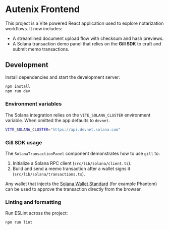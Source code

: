# Autenix Frontend

This project is a Vite powered React application used to explore notarization workflows. It now includes:

- A streamlined document upload flow with checksum and hash previews.
- A Solana transaction demo panel that relies on the **Gill SDK** to craft and submit memo transactions.

## Development

Install dependencies and start the development server:

```bash
npm install
npm run dev
```

### Environment variables

The Solana integration relies on the `VITE_SOLANA_CLUSTER` environment variable. When omitted the app defaults to `devnet`.

```bash
VITE_SOLANA_CLUSTER="https://api.devnet.solana.com"
```

### Gill SDK usage

The `SolanaTransactionPanel` component demonstrates how to use `gill` to:

1. Initialize a Solana RPC client (`src/lib/solana/client.ts`).
2. Build and send a memo transaction after a wallet signs it (`src/lib/solana/transactions.ts`).

Any wallet that injects the [Solana Wallet Standard](https://solana.com/docs/wallets/standard) (for example Phantom) can be used to approve the transaction directly from the browser.

### Linting and formatting

Run ESLint across the project:

```bash
npm run lint
```
